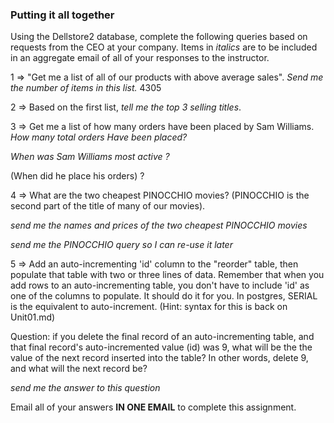 ### Putting it all together

Using the Dellstore2 database, complete the following queries based on requests from the CEO at your company.
Items in *italics* are to be included in an aggregate email of all of your responses to the instructor.

1 => "Get me a list of all of our products with above average sales".
*Send me the number of items in this list.*
  4305


2 => Based on the first list, *tell me the top 3 selling titles*.
  

3 => Get me a list of how many orders have been placed by Sam Williams.
*How many total orders Have been placed?*

*When was Sam Williams most active ?*

(When did he place his orders) ?

4 => What are the two cheapest PINOCCHIO movies? (PINOCCHIO is the second part of the title of many of our movies).

*send me the names and prices of the two cheapest PINOCCHIO movies*

*send me the PINOCCHIO query so I can re-use it later*




 5 => Add an auto-incrementing 'id' column to the "reorder" table, then populate that table
with two or three lines of data. Remember that when you add rows to an auto-incrementing table,
you don't have to include 'id' as one of the columns to populate. It should do it for you.
In postgres,  SERIAL is the equivalent to auto-increment.
(Hint: syntax for this is back on Unit01.md)


Question:  if you delete the final record of an auto-incrementing table, and that final record's auto-incremented
value (id) was 9, what will be the the value of the next record inserted into the table?  In other words, delete 9,
and what will the next record be?

*send me the answer to this question*

Email all of your answers **IN ONE EMAIL** to complete this assignment.
